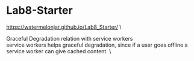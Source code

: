 # Lab8-Starter

https://watermelonjar.github.io/Lab8_Starter/ \

Graceful Degradation relation with service workers\
service workers helps graceful degradation, since if a user goes offline a service worker can give cached content. \